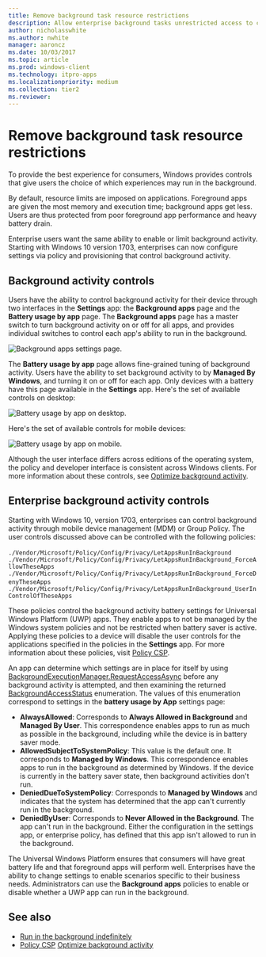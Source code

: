 ```yaml
---
title: Remove background task resource restrictions
description: Allow enterprise background tasks unrestricted access to computer resources.
author: nicholasswhite
ms.author: nwhite
manager: aaroncz
ms.date: 10/03/2017
ms.topic: article
ms.prod: windows-client
ms.technology: itpro-apps
ms.localizationpriority: medium
ms.collection: tier2
ms.reviewer: 
---
```


# Remove background task resource restrictions

To provide the best experience for consumers, Windows provides controls that give users the choice of which experiences may run in the background.

By default, resource limits are imposed on applications. Foreground apps are given the most memory and execution time; background apps get less. Users are thus protected from poor foreground app performance and heavy battery drain.

Enterprise users want the same ability to enable or limit background activity. Starting with Windows 10 version 1703, enterprises can now configure settings via policy and provisioning that control background activity.

## Background activity controls

Users have the ability to control background activity for their device through two interfaces in the **Settings** app: the **Background apps** page and the **Battery usage by app** page. The **Background apps** page has a master switch to turn background activity on or off for all apps, and provides individual switches to control each app's ability to run in the background. 

![Background apps settings page.](images/backgroundapps-setting.png)

The **Battery usage by app** page allows fine-grained tuning of background activity. Users have the ability to set background activity to by **Managed By Windows**, and turning it on or off for each app. Only devices with a battery have this page available in the **Settings** app. Here's the set of available controls on desktop: 

![Battery usage by app on desktop.](images/battery-usage-by-app-desktop.png)

Here's the set of available controls for mobile devices: 

![Battery usage by app on mobile.](images/battery-usage-by-app-mobile.png)

Although the user interface differs across editions of the operating system, the policy and developer interface is consistent across Windows clients. For more information about these controls, see [Optimize background activity](/windows/uwp/debug-test-perf/optimize-background-activity).

## Enterprise background activity controls 

Starting with Windows 10, version 1703, enterprises can control background activity through mobile device management (MDM) or Group Policy. The user controls discussed above can be controlled with the following policies: 

`./Vendor/Microsoft/Policy/Config/Privacy/LetAppsRunInBackground` 
`./Vendor/Microsoft/Policy/Config/Privacy/LetAppsRunInBackground_ForceAllowTheseApps`
`./Vendor/Microsoft/Policy/Config/Privacy/LetAppsRunInBackground_ForceDenyTheseApps` 
`./Vendor/Microsoft/Policy/Config/Privacy/LetAppsRunInBackground_UserInControlOfTheseApps`

These policies control the background activity battery settings for Universal Windows Platform (UWP) apps. They enable apps to not be managed by the Windows system policies and not be restricted when battery saver is active. Applying these policies to a device will disable the user controls for the applications specified in the policies in the **Settings** app. For more information about these policies, visit [Policy CSP](/windows/client-management/mdm/policy-configuration-service-provider#privacy-letappsruninbackground).

An app can determine which settings are in place for itself by using [BackgroundExecutionManager.RequestAccessAsync](/uwp/api/Windows.ApplicationModel.Background.BackgroundAccessStatus) before any background activity is attempted, and then examining the returned  [BackgroundAccessStatus](/uwp/api/windows.applicationmodel.background.backgroundaccessstatus) enumeration. The values of this enumeration correspond to settings in the **battery usage by App** settings page: 
  
- **AlwaysAllowed**: Corresponds to **Always Allowed in Background** and **Managed By User**. This correspondence enables apps to run as much as possible in the background, including while the device is in battery saver mode.
  
- **AllowedSubjectToSystemPolicy**: This value is the default one. It corresponds to **Managed by Windows**. This correspondence enables apps to run in the background as determined by Windows. If the device is currently in the battery saver state, then background activities don't run. 
  
- **DeniedDueToSystemPolicy**: Corresponds to **Managed by Windows** and indicates that the system has determined that the app can't currently run in the background. 
  
- **DeniedByUser**: Corresponds to **Never Allowed in the Background**. The app can't run in the background. Either the configuration in the settings app, or enterprise policy, has defined that this app isn't allowed to run in the background. 

The Universal Windows Platform ensures that consumers will have great battery life and that foreground apps will perform well. Enterprises have the ability to change settings to enable scenarios specific to their business needs. Administrators can use the **Background apps** policies to enable or disable whether a UWP app can run in the background.

## See also

- [Run in the background indefinitely](/windows/uwp/launch-resume/run-in-the-background-indefinetly)
- [Policy CSP](/windows/client-management/mdm/policy-configuration-service-provider#privacy-letappsruninbackground)
[Optimize background activity](/windows/uwp/debug-test-perf/optimize-background-activity)
